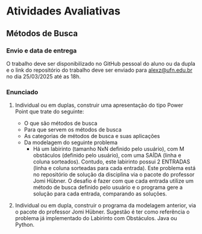 # Atividades Avaliativas

## Métodos de Busca

### Envio e data de entrega
O trabalho deve ser disponibilizado no GitHub pessoal do aluno ou da dupla e o link do repositório do trabalho deve ser enviado para alexz@ufn.edu.br no dia 25/03/2025 até as 18h.

### Enunciado

1) Individual ou em duplas, construir uma apresentação do tipo Power Point que trate do seguinte:
    - O que são métodos de busca
    - Para que servem os métodos de busca
    - As categorias de métodos de busca e suas aplicações 
    - Da modelagem do seguinte problema
        - Há um labirinto (tamanho NxN definido pelo usuário), com M obstáculos (definido pelo usuário), com uma SAÍDA (linha e coluna sorteados). Contudo, este labirinto possui 2 ENTRADAS (linha e coluna sorteadas para cada entrada). Este problema está no repositório de solução da disciplina via o pacote do professor Jomi Hübner. O desafio é fazer com que cada entrada utilize um método de busca definido pelo usuário e o programa gere a solução para cada entrada, comparando as soluções.

2) Individual ou em dupla, construir o programa da modelagem anterior, via o pacote do professor Jomi Hübner. Sugestão é ter como referência o problema já implementado do Labirinto com Obstáculos. Java ou Python.
